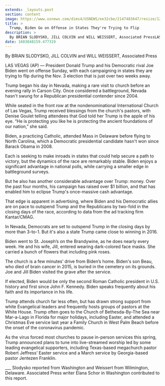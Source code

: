 ```yaml
--- 
extends: _layouts.post 
section: content 
image: https://www.usnews.com/dims4/USNEWS/ee32cbe/2147483647/resize/1200x%3E/quality/85/?url=http%3A%2F%2Fmedia.beam.usnews.com%2F6e%2F589503cdf78988a14908c2b4d7943e%2Fmedia%3Ade4618972bea4c1eb6c0658e487ada7fElection_2020_Trump_65618.jpg 
title: > 
  Trump, Biden Go on Offense in States They're Trying to Flip 
description: > 
  By BRIAN SLODYSKO, JILL COLVIN and WILL WEISSERT, Associated PressLAS VEGAS (AP) — President Donald Trump and his Democratic rival Joe Biden went on offense Sunday, with each campaigning in states they are trying to flip during the Nov. 3 election that is just over two weeks away.Trump began his day in Nevada, making a rare visit to church before an evening rally in Carson City.Biden went to St. Joseph’s on the Brandywine, as he does nearly every week.Joe and Jill Biden visited the grave after the service.Trump attends church far less often, but has drawn strong support from white Evangelical leaders and frequently hosts groups of pastors at the White House. 
date: 1603048159.477319 
--- 
```

By BRIAN SLODYSKO, JILL COLVIN and WILL WEISSERT, Associated Press

LAS VEGAS (AP) — President Donald Trump and his Democratic rival Joe Biden went on offense Sunday, with each campaigning in states they are trying to flip during the Nov. 3 election that is just over two weeks away.

Trump began his day in Nevada, making a rare visit to church before an evening rally in Carson City. Once considered a battleground, Nevada hasn't swung for a Republican presidential contender since 2004.

While seated in the front row at the nondenominational International Church of Las Vegas, Trump received blessings from the church's pastors, with Denise Goulet telling attendees that God told her Trump is the apple of his eye. “He is protecting you like he is protecting the ancient foundations of our nation,” she said.

Biden, a practicing Catholic, attended Mass in Delaware before flying to North Carolina, which a Democratic presidential candidate hasn't won since Barack Obama in 2008.

Each is seeking to make inroads in states that could help secure a path to victory, but the dynamics of the race are remarkably stable. Biden enjoys a significant advantage in national polls, while carrying a smaller edge in battleground surveys.

But he also has another considerable advantage over Trump: money. Over the past four months, his campaign has raised over $1 billion, and that has enabled him to eclipse Trump's once-massive cash advantage.

That edge is apparent in advertising, where Biden and his Democratic allies are on pace to outspend Trump and the Republicans by two-fold in the closing days of the race, according to data from the ad tracking firm Kantar/CMAG.

In Nevada, Democrats are set to outspend Trump in the closing days by more than 3-to-1. But it's also a state Trump came close to winning in 2016.

Biden went to St. Joseph’s on the Brandywine, as he does nearly every week. He and his wife, Jill, entered wearing dark-colored face masks. She carried a bunch of flowers that including pink roses.

The church is a few minutes’ drive from Biden’s home. Biden's son Beau, who died of brain cancer in 2015, is buried in the cemetery on its grounds. Joe and Jill Biden visited the grave after the service.

If elected, Biden would be only the second Roman Catholic president in U.S. history and first since John F. Kennedy. Biden speaks frequently about his faith and its importance in his life.

Trump attends church far less often, but has drawn strong support from white Evangelical leaders and frequently hosts groups of pastors at the White House. Trump often goes to the Church of Bethesda-By-The Sea near Mar-a-Lago in Florida for major holidays, including Easter, and attended a Christmas Eve service last year a Family Church in West Palm Beach before the onset of the coronavirus pandemic.

As the virus forced most churches to pause in-person services this spring, Trump announced plans to tune into live-streamed worship led by some leading evangelical supporters, including Texas-based megachurch pastor Robert Jeffress’ Easter service and a March service by Georgia-based pastor Jentezen Franklin.

___ Slodysko reported from Washington and Weissert from Wilmington, Delaware. Associated Press writer Elana Schor in Washington contributed to this report.